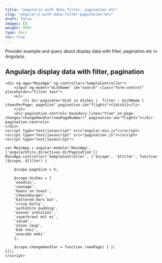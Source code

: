 ```yaml
---
title: "angularjs with data filter, pagination etc"
slug: "angularjs-with-data-filter-pagination-etc"
draft: false
images: []
weight: 9997
type: docs
toc: true
---
```


Provider example and query about display data with filter, pagination etc in Angularjs.

## Angularjs display data with filter, pagination
    <div ng-app="MainApp" ng-controller="SampleController">
        <input ng-model="dishName" id="search" class="form-control" placeholder="Filter text">
        <ul>
            <li dir-paginate="dish in dishes |  filter : dishName | itemsPerPage: pageSize" pagination-id="flights">{{dish}}</li>
        </ul>
        <dir-pagination-controls boundary-links="true" on-page-change="changeHandler(newPageNumber)" pagination-id="flights"></dir-pagination-controls>
    </div>
    <script type="text/javascript" src="angular.min.js"></script>
    <script type="text/javascript" src="pagination.js"></script>
    <script type="text/javascript">

    var MainApp = angular.module('MainApp', ['angularUtils.directives.dirPagination'])
    MainApp.controller('SampleController', ['$scope', '$filter', function ($scope, $filter) {

        $scope.pageSize = 5;
        
        $scope.dishes = [
        'noodles',
        'sausage',
        'beans on toast',
        'cheeseburger',
        'battered mars bar',
        'crisp butty',
        'yorkshire pudding',
        'wiener schnitzel',
        'sauerkraut mit ei',
        'salad',
        'onion soup',
        'bak choi',
        'avacado maki'
        ];
        
        $scope.changeHandler = function (newPage) { };
    }]);
    </script>



